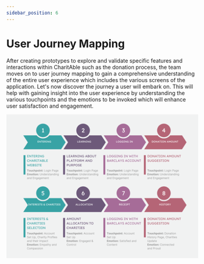 ```yaml
---
sidebar_position: 6
---
```


# User Journey Mapping
After creating prototypes to explore and validate specific features and interactions within CharitAble such as the donation process, the team moves on to user journey mapping to gain a comprehensive understanding of the entire user experience which includes the various screens of the application. Let's now discover the journey a user will embark on. This will help with gaining insight into the user experience by understanding the various touchpoints and the emotions to be invoked which will enhance user satisfaction and engagement.

![User Journey Map](../img/UserJourneyMap.png)